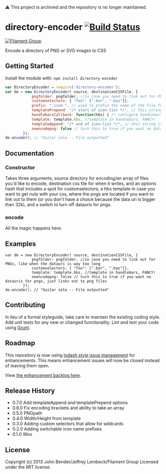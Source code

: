 :warning: This project is archived and the repository is no longer maintained.

# directory-encoder [![Build Status](https://secure.travis-ci.org/filamentgroup/directory-encoder.png?branch=master)](http://travis-ci.org/filamentgroup/directory-encoder)

[![Filament Group](http://filamentgroup.com/images/fg-logo-positive-sm-crop.png) ](http://www.filamentgroup.com/)

Encode a directory of PNG or SVG images to CSS

## Getting Started
Install the module with: `npm install directory-encoder`

```javascript
var DirectoryEncoder = require('directory-encoder');
var de = new DirectoryEncoder( source, destinationCSSFile, {
			pngfolder: pngfolder, //in case you need to link out for PNGs, like when the datauri is way too long
			customselectors: { "foo": [".bar", ".baz"]}, 
			prefix: ".icon-", // used to prefix the name of the file for the CSS classname, .icon- is the default
			templatePrepend: "/* start of icon-list */", // this string is prepended to the destinationCSSFile, defaults to ""
			handlebarsCallback: function(hbs) { /* configure handlebars, with custom helpers for example */ }, // callback to configure handlebars
			template: template.hbs, //template in handlebars, FANCY!
			templateAppend: "/* end of icon-list */", // this string is appended to the destinationCSSFile, defaults to ""
			noencodepng: false // turn this to true if you want no datauris for pngs, just links out to png files
		});
de.encode(); // "Guitar solo -- File outputted"
```

## Documentation

### Constructor

Takes three arguments, source directory for encoding/an array of files
you'd like to encode, destination css
file for when it writes, and an options hash that includes a spot for
customselectors, a hbs template in case you want to get nuts with your
css, where the pngs are located if you want to link out to them (or you
don't have a choice because the data uri is bigger than 32k), and a
switch to turn off datauris for pngs.

### encode

All the magic happens here.

## Examples
```
var de = new DirectoryEncoder( source, destinationCSSFile, {
			pngfolder: pngfolder, //in case you need to link out for PNGs, like when the datauri is way too long
			customselectors: { "foo": [".bar", ".baz"]}, 
			template: template.hbs, //template in handlebars, FANCY!
			noencodepng: false // turn this to true if you want no datauris for pngs, just links out to png files
		});
de.encode(); // "Guitar solo -- File outputted"
```

## Contributing
In lieu of a formal styleguide, take care to maintain the existing coding style. Add unit tests for any new or changed functionality. Lint and test your code using [Grunt](http://gruntjs.com/).

## Roadmap

This repository is now using [lodash style issue management](https://twitter.com/samselikoff/status/991395669016436736) for enhancements. This means enhancement issues will now be closed instead of leaving them open.

View [the enhancement backlog here](https://github.com/filamentgroup/directory-encoder/issues?utf8=%E2%9C%93&q=label%3Aneeds-votes+sort%3Areactions-%2B1-desc+).

## Release History

* 0.7.0  Add templateAppend and templatePrepend options
* 0.6.0  Fix encoding brackets and ability to take an array
* 0.5.0  PNGpath
* 0.4.0  Width/Height from template
* 0.3.0  Adding custom selectors that allow for wildcards
* 0.2.0  Adding switchable icon name prefixes
* 0.1.0  Woo

## License
Copyright (c) 2013 John Bender/Jeffrey Lembeck/Filament Group
Licensed under the MIT license.
